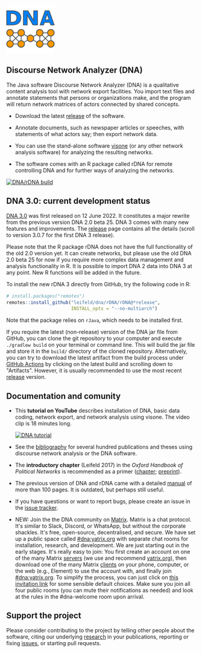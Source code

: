 ![](./dna/src/main/resources/icons/dna128.png)

## Discourse Network Analyzer (DNA)

The Java software Discourse Network Analyzer (DNA) is a qualitative content analysis tool with network export facilities. You import text files and annotate statements that persons or organizations make, and the program will return network matrices of actors connected by shared concepts.

- Download the latest [release](https://github.com/leifeld/dna/releases) of the software.

- Annotate documents, such as newspaper articles or speeches, with statements of what actors say; then export network data.

- You can use the stand-alone software [visone](https://visone.ethz.ch/) (or any other network analysis software) for analyzing the resulting networks.

- The software comes with an R package called rDNA for remote controlling DNA and for further ways of analyzing the networks.

[![DNA/rDNA build](https://github.com/leifeld/dna/actions/workflows/DNA%20build.yml/badge.svg)](https://github.com/leifeld/dna/actions/workflows/DNA%20build.yml)

## DNA 3.0: current development status

[DNA 3.0](https://github.com/leifeld/dna/releases) was first released on 12 June 2022. It constitutes a major rewrite from the previous version DNA 2.0 beta 25. DNA 3 comes with many new features and improvements. The [release](https://github.com/leifeld/dna/releases) page contains all the details (scroll to version 3.0.7 for the first DNA 3 release).

Please note that the R package rDNA does not have the full functionality of the old 2.0 version yet. It can create networks, but please use the old DNA 2.0 beta 25 for now if you require more complex data management and analysis functionality in R. It is possible to import DNA 2 data into DNA 3 at any point. New R functions will be added in the future.

To install the new rDNA 3 directly from GitHub, try the following code in R:

``` r
# install.packages("remotes")
remotes::install_github("leifeld/dna/rDNA/rDNA@*release",
                        INSTALL_opts = "--no-multiarch")
```

Note that the package relies on `rJava`, which needs to be installed first.

If you require the latest (non-release) version of the DNA jar file from GitHub, you can clone the git repository to your computer and execute `./gradlew build` on your terminal or command line. This will build the jar file and store it in the `build/` directory of the cloned repository. Alternatively, you can try to download the latest artifact from the build process under [GitHub Actions](https://github.com/leifeld/dna/actions) by clicking on the latest build and scrolling down to "Artifacts". However, it is usually recommended to use the most recent [release](https://github.com/leifeld/dna/releases/) version.

## Documentation and comunity

- This **tutorial on YouTube** describes installation of DNA, basic data coding, network export, and network analysis using visone. The video clip is 18 minutes long.
  
  [![DNA tutorial](https://img.youtube.com/vi/u3hc86Tcs9A/0.jpg)](https://www.youtube.com/watch?v=u3hc86Tcs9A)

- See the [bibliography](./build/bibliography.md) for several hundred publications and theses using discourse network analysis or the DNA software.

- The **introductory chapter** (Leifeld 2017) in the *Oxford Handbook of Political Networks* is recommended as a primer ([chapter](https://doi.org/10.1093/oxfordhb/9780190228217.013.25); [preprint](http://eprints.gla.ac.uk/121525/)).

- The previous version of DNA and rDNA came with a detailed [manual](https://github.com/leifeld/dna/releases/download/v2.0-beta.25/dna-manual.pdf) of more than 100 pages. It is outdated, but perhaps still useful.

- If you have questions or want to report bugs, please create an issue in the [issue tracker](https://github.com/leifeld/dna/issues).

- NEW: Join the the DNA community on [Matrix](https://matrix.to/#/#dna:yatrix.org). Matrix is a chat protocol. It's similar to Slack, Discord, or WhatsApp, but without the corporate shackles. It's free, open-source, decentralised, and secure. We have set up a public space called [#dna:yatrix.org](https://matrix.to/#/#dna:yatrix.org) with separate chat rooms for installation, research, and development. We are just starting out in the early stages. It's really easy to join: You first create an account on one of the many Matrix [servers](https://joinmatrix.org/servers/) (we use and recommend [yatrix.org](https://element.yatrix.org/)), then download one of the many Matrix [clients](https://matrix.org/ecosystem/clients/) on your phone, computer, or the web (e.g., Element) to use the account with, and finally join [#dna:yatrix.org](https://matrix.to/#/#dna:yatrix.org). To simplify the process, you can just click on [this invitation link](https://matrix.to/#/#dna:yatrix.org) for some sensible default choices. Make sure you join all four public rooms (you can mute their notifications as needed) and look at the rules in the #dna-welcome room upon arrival.

## Support the project

Please consider contributing to the project by telling other people about the software, citing our underlying [research](https://www.philipleifeld.com/publications) in your publications, reporting or fixing [issues](https://github.com/leifeld/issues), or starting pull requests.
